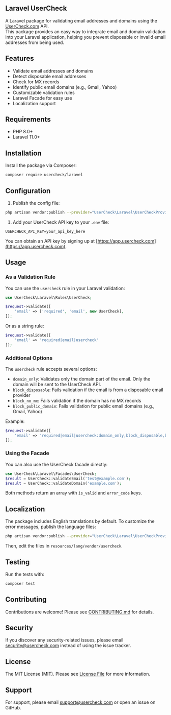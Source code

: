 ## Laravel UserCheck

A Laravel package for validating email addresses and domains using the [UserCheck.com](https://www.usercheck.com) API.  
This package provides an easy way to integrate email and domain validation into your Laravel application, helping you prevent disposable or invalid email addresses from being used.

## Features

- Validate email addresses and domains
- Detect disposable email addresses
- Check for MX records
- Identify public email domains (e.g., Gmail, Yahoo)
- Customizable validation rules
- Laravel Facade for easy use
- Localization support

## Requirements

- PHP 8.0+
- Laravel 11.0+

## Installation

Install the package via Composer:

```bash
composer require usercheck/laravel
```

## Configuration

1.  Publish the config file:

```bash
php artisan vendor:publish --provider="UserCheck\Laravel\UserCheckProvider" --tag="config"
```

1.  Add your UserCheck API key to your `.env` file:

`USERCHECK_API_KEY=your_api_key_here`

You can obtain an API key by signing up at [https://app.usercheck.com](https://app.usercheck.com).

## Usage

### As a Validation Rule

You can use the `usercheck` rule in your Laravel validation:

```php
use UserCheck\Laravel\Rules\UserCheck;

$request->validate([
    'email' => ['required', 'email', new UserCheck],
]);
```

Or as a string rule:

```php
$request->validate([
    'email' => 'required|email|usercheck'
]);
```

### Additional Options

The `usercheck` rule accepts several options:

- `domain_only`: Validates only the domain part of the email. Only the domain will be sent to the UserCheck API.
- `block_disposable`: Fails validation if the email is from a disposable email provider
- `block_no_mx`: Fails validation if the domain has no MX records
- `block_public_domain`: Fails validation for public email domains (e.g., Gmail, Yahoo)

Example:

```php
$request->validate([
    'email' => 'required|email|usercheck:domain_only,block_disposable,block_no_mx',
]);
```

### Using the Facade

You can also use the UserCheck facade directly:

```php
use UserCheck\Laravel\Facades\UserCheck;
$result = UserCheck::validateEmail('test@example.com');
$result = UserCheck::validateDomain('example.com');
```

Both methods return an array with `is_valid` and `error_code` keys.

## Localization

The package includes English translations by default. To customize the error messages, publish the language files:

```bash
php artisan vendor:publish --provider="UserCheck\Laravel\UserCheckProvider" --tag="lang"
```

Then, edit the files in `resources/lang/vendor/usercheck`.

## Testing

Run the tests with:

```bash
composer test
```

## Contributing

Contributions are welcome! Please see [CONTRIBUTING.md](CONTRIBUTING.md) for details.

## Security

If you discover any security-related issues, please email [security@usercheck.com](mailto:security@usercheck.com) instead of using the issue tracker.

## License

The MIT License (MIT). Please see [License File](LICENSE.md) for more information.

## Support

For support, please email [support@usercheck.com](mailto:support@usercheck.com) or open an issue on GitHub.

